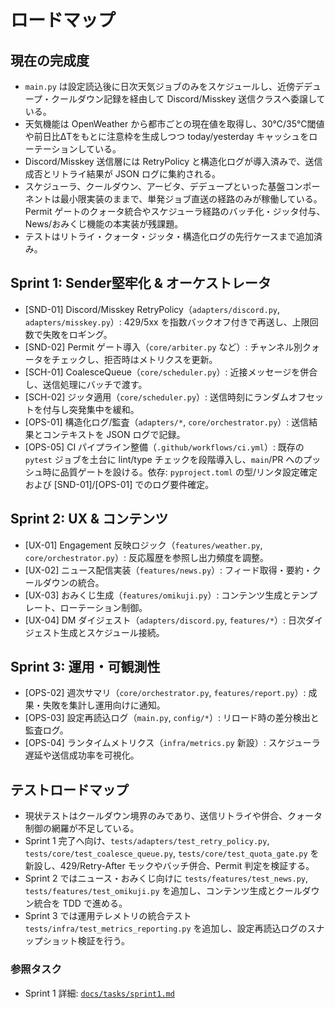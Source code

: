 # ロードマップ

## 現在の完成度
- `main.py` は設定読込後に日次天気ジョブのみをスケジュールし、近傍デデュープ・クールダウン記録を経由して Discord/Misskey 送信クラスへ委譲している。
- 天気機能は OpenWeather から都市ごとの現在値を取得し、30℃/35℃閾値や前日比ΔTをもとに注意枠を生成しつつ today/yesterday キャッシュをローテーションしている。
- Discord/Misskey 送信層には RetryPolicy と構造化ログが導入済みで、送信成否とリトライ結果が JSON ログに集約される。
- スケジューラ、クールダウン、アービタ、デデュープといった基盤コンポーネントは最小限実装のままで、単発ジョブ直送の経路のみが稼働している。Permit ゲートのクォータ統合やスケジューラ経路のバッチ化・ジッタ付与、News/おみくじ機能の本実装が残課題。
- テストはリトライ・クォータ・ジッタ・構造化ログの先行ケースまで追加済み。

## Sprint 1: Sender堅牢化 & オーケストレータ
- [SND-01] Discord/Misskey RetryPolicy（`adapters/discord.py`, `adapters/misskey.py`）: 429/5xx を指数バックオフ付きで再送し、上限回数で失敗をロギング。
- [SND-02] Permit ゲート導入（`core/arbiter.py` など）: チャンネル別クォータをチェックし、拒否時はメトリクスを更新。
- [SCH-01] CoalesceQueue（`core/scheduler.py`）: 近接メッセージを併合し、送信処理にバッチで渡す。
- [SCH-02] ジッタ適用（`core/scheduler.py`）: 送信時刻にランダムオフセットを付与し突発集中を緩和。
- [OPS-01] 構造化ログ/監査（`adapters/*`, `core/orchestrator.py`）: 送信結果とコンテキストを JSON ログで記録。
- [OPS-05] CI パイプライン整備（`.github/workflows/ci.yml`）: 既存の `pytest` ジョブを土台に lint/type チェックを段階導入し、`main`/PR へのプッシュ時に品質ゲートを設ける。依存: `pyproject.toml` の型/リンタ設定確定および [SND-01]/[OPS-01] でのログ要件確定。

## Sprint 2: UX & コンテンツ
- [UX-01] Engagement 反映ロジック（`features/weather.py`, `core/orchestrator.py`）: 反応履歴を参照し出力頻度を調整。
- [UX-02] ニュース配信実装（`features/news.py`）: フィード取得・要約・クールダウンの統合。
- [UX-03] おみくじ生成（`features/omikuji.py`）: コンテンツ生成とテンプレート、ローテーション制御。
- [UX-04] DM ダイジェスト（`adapters/discord.py`, `features/*`）: 日次ダイジェスト生成とスケジュール接続。

## Sprint 3: 運用・可観測性
- [OPS-02] 週次サマリ（`core/orchestrator.py`, `features/report.py`）: 成果・失敗を集計し運用向けに通知。
- [OPS-03] 設定再読込ログ（`main.py`, `config/*`）: リロード時の差分検出と監査ログ。
- [OPS-04] ランタイムメトリクス（`infra/metrics.py` 新設）: スケジューラ遅延や送信成功率を可視化。

## テストロードマップ
- 現状テストはクールダウン境界のみであり、送信リトライや併合、クォータ制御の網羅が不足している。
- Sprint 1 完了へ向け、`tests/adapters/test_retry_policy.py`, `tests/core/test_coalesce_queue.py`, `tests/core/test_quota_gate.py` を新設し、429/Retry-After モックやバッチ併合、Permit 判定を検証する。
- Sprint 2 ではニュース・おみくじ向けに `tests/features/test_news.py`, `tests/features/test_omikuji.py` を追加し、コンテンツ生成とクールダウン統合を TDD で進める。
- Sprint 3 では運用テレメトリの統合テスト `tests/infra/test_metrics_reporting.py` を追加し、設定再読込ログのスナップショット検証を行う。

### 参照タスク
- Sprint 1 詳細: [`docs/tasks/sprint1.md`](tasks/sprint1.md)
